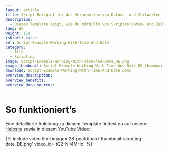 ```yaml
---
layout: article
title: Skript-Beispiel für das Verarbeiten von Datums- und Zeitwerten
description: 
  - Dieses Template zeigt, wie du mithilfe von Skripten Datum- und Zeitwerte verarbeiten, manipulieren und speichern kannst.
lang: de
weight: 119
isDraft: false
ref: Script-Example-Working-With-Time-And-Date
category:
  - Alle
  - Scripting
image: Script-Example-Working-With-Time-And-Date_DE.png
image_thumbnail: Script-Example-Working-With-Time-And-Date_DE_thumbnail.png
download: Script-Example-Working-With-Time-And-Date.pbmx
overview_description:
overview_benefits:
overview_data_sources:
---
```



# So funktioniert’s
Eine detaillierte Anleitung zu diesem Template findest du auf unserer [Helpsite](https://help.peakboard.com/scripting/Script%20Templates/de-working-with-date.html) sowie in diesem YouTube Video:

{% include video.html image='28-peakboard-thumbnail-scripting-date_DE.png' video_id='tQ2-NIi4MHo' %}




